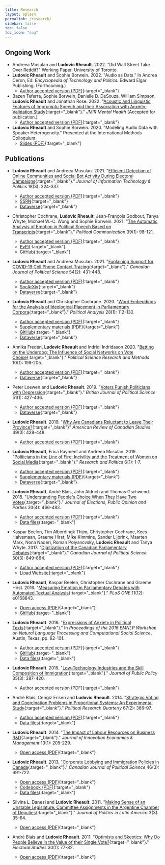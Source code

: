 ```yaml
---
title: Research
layout: splash
permalink: /research/
sidebar: false
toc: false
toc_icon: "cog"
---
```


## Ongoing Work

- Andreea Musulan and **Ludovic Rheault**. 2022. "Did Wall Street Take Over Reddit?" Working Paper. University of Toronto.
- **Ludovic Rheault** and Sophie Borwein. 2022. "Audio as Data." In Andrea Ceron, Ed. *Encyclopedia of Technology and
Politics.* Edward Elgar Publishing. (Forthcoming.)
    - [Author accepted version (PDF)](/downloads/AudioAsData_RheaultBorwein.pdf){:target="_blank"} 
- Bazen Teferra, Sophie Borwein, Danielle D. DeSouza, William Simpson, **Ludovic Rheault** and Jonathan Rose. 2022. "[Acoustic and Linguistic Features of Impromptu Speech and their Association with Anxiety: Validation Study](https://doi.org/10.2196/36828){:target="_blank"}." *JMIR Mental Health* (Accepted for publication.)
    - [Author accepted version (PDF)](/downloads/preprint-36828-accepted.pdf){:target="_blank"}
- **Ludovic Rheault** and Sophie Borwein. 2020. "Modeling Audio Data with Speaker Heterogeneity." Presented at the International Methods Colloquium.​
    - [Slides (PDF)](/downloads/imc_rheaultborwein.pdf){:target="_blank"}

## Publications

- **Ludovic Rheault** and Andreea Musulan. 2021. "[Efficient Detection of Online Communities and Social Bot Activity During Electoral Campaigns](https://www.tandfonline.com/doi/abs/10.1080/19331681.2021.1879705?journalCode=witp20){:target="_blank"}." *Journal of Information Technology & Politics* 18(3): 324-337.
    - [Author accepted version (PDF)](/downloads/Rheault_2021_JITP.pdf){:target="_blank"}
    - [SSRN](https://ssrn.com/abstract=3547763){:target="_blank"}
    - [Dataverse](https://doi.org/10.7910/DVN/P6SZ2G){:target="_blank"} 

- Christopher Cochrane, **Ludovic Rheault**, Jean-François Godbout, Tanya Whyte, Michael W.-C. Wong and Sophie Borwein. 2021. "[The Automatic Analysis of Emotion in Political Speech Based on Transcripts](https://www.tandfonline.com/doi/full/10.1080/10584609.2021.1952497){:target="_blank"}." *Political Communication* 39(1): 98-121.
    - [Author accepted version (PDF)](/downloads/Political_Communication_AAV.pdf){:target="_blank"} 
    - [PyPi](https://pypi.org/project/word2lex/){:target="_blank"}
    - [GitHub](https://github.com/ccochrane/emotionTranscripts){:target="_blank"}

- **Ludovic Rheault** and Andreea Musulan. 2021. "[Explaining Support for COVID-19 Cell Phone Contact Tracing](https://doi.org/10.1017/S0008423921000019){:target="_blank"}." *Canadian Journal of Political Science* 54(2): 431-448.
    - [Author accepted version (PDF)](/downloads/Rheault_2021_CJPS.pdf){:target="_blank"}
    - [SocArXiv](https://osf.io/preprints/socarxiv/8wcgz/){:target="_blank"}
    - [Dataverse](https://doi.org/10.7910/DVN/KO3OYD){:target="_blank"} 

- **Ludovic Rheault** and Christopher Cochrane. 2020. "[Word Embeddings for the Analysis of Ideological Placement in Parliamentary Corpora](https://doi.org/10.1017/pan.2019.26){:target="_blank"}." *Political Analysis* 28(1): 112-133.
    - [Author accepted version (PDF)](/downloads/rheaultcochrane2019_pa.pdf){:target="_blank"}
    - [Supplementary materials (PDF)](/downloads/rheaultcochrane2019_pa_appendix.pdf){:target="_blank"}
    - [GitHub](https://github.com/lrheault/partyembed){:target="_blank"}
    - [Dataverse](https://dataverse.harvard.edu/dataset.xhtml?persistentId=doi:10.7910/DVN/K0OYQF){:target="_blank"} 

- Annika Fredén, **Ludovic Rheault** and Indridi Indridason 2020. "[Betting on the Underdog: The Influence of Social Networks on Vote Choice](https://doi.org/10.1017/psrm.2020.21){:target="_blank"}." *Political Science Research and Methods* 10(1): 198-205.
    - [Author accepted version (PDF)](/downloads/Underdog.pdf){:target="_blank"}
    - [Dataverse](https://dataverse.harvard.edu/dataset.xhtml?persistentId=doi:10.7910/DVN/BFLOTT){:target="_blank"} 

- Peter Loewen and **Ludovic Rheault**. 2019. "[Voters Punish Politicians with Depression](https://doi.org/10.1017/S0007123419000127){:target="_blank"}." *British Journal of Political Science* 51(1): 427-436.
    - [Author accepted version (PDF)](/downloads/Rheault_2019_BJPS.pdf){:target="_blank"}
    - [Dataverse](https://dataverse.harvard.edu/dataset.xhtml?persistentId=doi:10.7910/DVN/DHWZYE){:target="_blank"} 

- **Ludovic Rheault**. 2019. "[Why Are Canadians Reluctant to Leave Their Province?](https://doi.org/10.1080/02722011.2019.1652195){:target="_blank"}" *American Review of Canadian Studies* 49(3): 428-448.
    - [Author accepted version (PDF)](/downloads/Rheault_2019_ARCS.pdf){:target="_blank"}

- **Ludovic Rheault**, Erica Rayment and Andreea Musulan. 2019. "[Politicians in the Line of Fire: Incivility and the Treatment of Women on Social Media](https://doi.org/10.1177/2053168018816228){:target="_blank"}." *Research and Politics* 6(1): 1-7.
    - [Author accepted version (PDF)](/downloads/Rheaultetal_RP.pdf){:target="_blank"}
    - [Supplementary materials (PDF)](/downloads/Rheaultetal_RP_appendix.pdf){:target="_blank"}
    - [Dataverse](https://dataverse.harvard.edu/dataset.xhtml?persistentId=doi:10.7910/DVN/XG9ZYZ){:target="_blank"} 

- **Ludovic Rheault**, André Blais, John Aldrich and Thomas Gschwend. 2018. "[Understanding People's Choice When They Have Two Votes](ttps://doi.org/10.1080/17457289.2018.1560301){:target="_blank"}." *Journal of Elections, Public Opinion and Parties* 30(4): 466-483.
    - [Author accepted version (PDF)](/downloads/Rheault_2018_JEPOP.pdf){:target="_blank"}
    - [Data files](/downloads/data_jepop.tar.gz){:target="_blank"} 

- Kaspar Beelen, Tim Alberdingk Thijm, Christopher Cochrane, Kees Halvemaan, Graeme Hirst, Mike Kimmins, Sander Lijbrink, Maarten Marx, Nona Naderi, Roman Polyanovsky, **Ludovic Rheault** and Tanya Whyte. 2017. "[Digitization of the Canadian Parliamentary Debates](https://doi.org/10.1017/S0008423916001165){:target="_blank"}." *Canadian Journal of Political Science* 50(3): 849-864.
    - [Author accepted version (PDF)](/downloads/Rheault_2017_CJPS.pdf){:target="_blank"}
    - [Lipad Website](https://www.lipad.ca){:target="_blank"} 

- **Ludovic Rheault**, Kaspar Beelen, Christopher Cochrane and Graeme Hirst. 2016. "[Measuring Emotion in Parliamentary Debates with Automated Textual Analysis](https://journals.plos.org/plosone/article?id=10.1371/journal.pone.0168843){:target="_blank"}." *PLoS ONE* 11(12): e0168843.
    - [Open access (PDF)](/downloads/Rheault_2016_PLOS.pdf){:target="_blank"}
    - [GitHub](https://github.com/lrheault/emotion){:target="_blank"}

- **Ludovic Rheault**. 2016. "[Expressions of Anxiety in Political Texts](https://ludovicrheault.weebly.com/uploads/3/9/4/0/39408253/w16-5612.pdf){:target="_blank"}." In *Proceedings of the 2016 EMNLP Workshop on Natural Language Processing and Computational Social Science*, Austin, Texas, pp. 92-101.
    - [Author accepted version (PDF)](/downloads/Rheault_2016_EMNLP.pdf){:target="_blank"}
    - [GitHub](https://github.com/lrheault/anxiety){:target="_blank"}
    - [Data files](/downloads/anxiety-data.tar.gz){:target="_blank"}

- **Ludovic Rheault**. 2015. "[Low-Technology Industries and the Skill Composition of Immigration](https://doi.org/10.1017/S0143814X14000191){:target="_blank"}." *Journal of Public Policy* 35(3): 387-420.
    - [Author accepted version (PDF)](/downloads/Rheault_2015_JPP.pdf){:target="_blank"}

- André Blais, Cengiz Erisen and **Ludovic Rheault**. 2014. "​​[Strategic Voting and Coordination Problems in Proportional Systems: An Experimental Study](https://doi.org/10.1177/1065912913520573){:target="_blank"}." *Political Research Quarterly* 67(2): 386-97.​
    - [Author accepted version (PDF)](/downloads/Rheault_2014_PRQ.pdf){:target="_blank"}
    - [Data files](/downloads/prq_experiment.zip){:target="_blank"}

- **Ludovic Rheault**. 2014. "[The Impact of Labour Resources on Business R&D](http://www.cairn.info/revue-journal-of-innovation-economics-2014-1.htm){:target="_blank"}." *Journal of Innovation Economics & Management* 13(1): 205-229.
    - [Open access (PDF)](/downloads/Rheault_2014_JIE.pdf){:target="_blank"}

- **Ludovic Rheault**. 2013. "[Corporate Lobbying and Immigration Policies in Canada](https://doi.org/10.1017/S0008423913000644){:target="_blank"}." *Canadian Journal of Political Science* 46(3): 691-722.
    - [Open access (PDF)](/downloads/Rheault_2013_CJPS.pdf){:target="_blank"}
    - [Codebook (PDF)](/downloads/Codebook.pdf){:target="_blank"}
    - [Data files](/downloads/LobbyingMig.dat){:target="_blank"}

- Silvina L. Danesi and **Ludovic Rheault**. 2011. "[​Making Sense of an Unstable Legislature: Committee Assignments in the Argentine Chamber of Deputies](https://journals.sagepub.com/doi/pdf/10.1177/1866802X1100300302){:target="_blank"}." *Journal of Politics in Latin America* 3(3): 35-64. 
    - [Open access (PDF)](/downloads/Rheault_2011_JPLA.pdf){:target="_blank"}

- André Blais and **Ludovic Rheault**. 2011. "[Optimists and Skeptics: Why Do People Believe in the Value of their Single Vote?](http://linkinghub.elsevier.com/retrieve/pii/S0261379410000971){:target="_blank"}." *Electoral Studies* 30(1): 77-82.
    - [Open access (PDF)](/downloads/Rheault_2011_ES.pdf){:target="_blank"}

